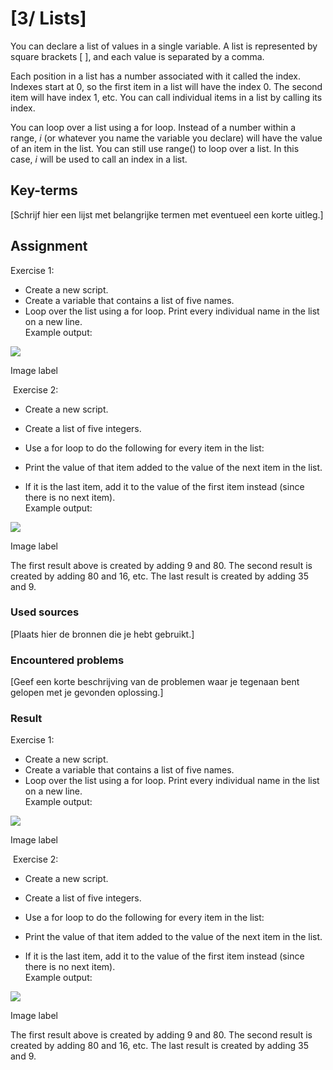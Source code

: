 # [3/ Lists]

You can declare a list of values in a single variable. A list is represented by square brackets [ ], and each value is separated by a comma.

Each position in a list has a number associated with it called the index. Indexes start at 0, so the first item in a list will have the index 0. The second item will have index 1, etc. You can call individual items in a list by calling its index.

You can loop over a list using a for loop. Instead of a number within a range, *i* (or whatever you name the variable you declare) will have the value of an item in the list. You can still use range() to loop over a list. In this case, *i* will be used to call an index in a list.

## Key-terms

[Schrijf hier een lijst met belangrijke termen met eventueel een korte uitleg.]

## Assignment

Exercise 1:

- Create a new script.
- Create a variable that contains a list of five names.
- Loop over the list using a for loop. Print every individual name in the list on a new line.  
  Example output:

![](https://lwfiles.mycourse.app/642fed69f84f1f76d03f116a-public/ebook/ae3ea63690cd68e7b44908417984166f/image4.png)

Image label

 Exercise 2:

- Create a new script.

- Create a list of five integers.

- Use a for loop to do the following for every item in the list:

- Print the value of that item added to the value of the next item in the list.

- If it is the last item, add it to the value of the first item instead (since there is no next item).  
  Example output:

![](https://lwfiles.mycourse.app/642fed69f84f1f76d03f116a-public/ebook/ae3ea63690cd68e7b44908417984166f/image3.png)

Image label

The first result above is created by adding 9 and 80. The second result is created by adding 80 and 16, etc. The last result is created by adding 35 and 9.

### Used sources

[Plaats hier de bronnen die je hebt gebruikt.]

### Encountered problems

[Geef een korte beschrijving van de problemen waar je tegenaan bent gelopen met je gevonden oplossing.]

### Result

Exercise 1:

- Create a new script.
- Create a variable that contains a list of five names.
- Loop over the list using a for loop. Print every individual name in the list on a new line.  
  Example output:

![](https://lwfiles.mycourse.app/642fed69f84f1f76d03f116a-public/ebook/ae3ea63690cd68e7b44908417984166f/image4.png)

Image label

 Exercise 2:

- Create a new script.

- Create a list of five integers.

- Use a for loop to do the following for every item in the list:

- Print the value of that item added to the value of the next item in the list.

- If it is the last item, add it to the value of the first item instead (since there is no next item).  
  Example output:

![](https://lwfiles.mycourse.app/642fed69f84f1f76d03f116a-public/ebook/ae3ea63690cd68e7b44908417984166f/image3.png)

Image label

The first result above is created by adding 9 and 80. The second result is created by adding 80 and 16, etc. The last result is created by adding 35 and 9.